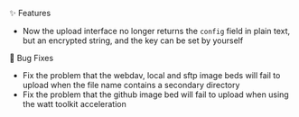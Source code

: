 ✨ Features

- Now the upload interface no longer returns the `config` field in plain text, but an encrypted string, and the key can be set by yourself

🐛 Bug Fixes

- Fix the problem that the webdav, local and sftp image beds will fail to upload when the file name contains a secondary directory
- Fix the problem that the github image bed will fail to upload when using the watt toolkit acceleration
